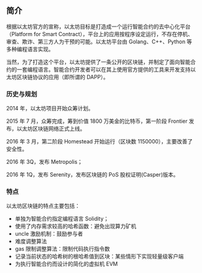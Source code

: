 ## 简介

根据以太坊官方的宣称，以太坊目标是打造成一个运行智能合约的去中心化平台（Platform for Smart Contract），平台上的应用按程序设定运行，不存在停机、审查、欺诈、第三方人为干预的可能。以太坊平台由 Golang、C++、Python 等多种编程语言实现。

当然，为了打造这个平台，以太坊提供了一条公开的区块链，并制定了面向智能合约的一套编程语言。智能合约开发者可以在其上使用官方提供的工具来开发支持以太坊区块链协议的应用（即所谓的 DAPP）。

### 历史与规划

2014 年，以太坊项目开始众筹计划。

2015 年 7 月，众筹完成，筹到价值 1800 万美金的比特币，第一阶段 Frontier 发布，以太坊区块链网络正式上线。

2016 年 3 月，第二阶段 Homestead 开始运行（区块数 1150000），主要改善了安全性。

2016 年 3Q，发布 Metropolis；

2016 年 1Q，发布 Serenity，发布区块链的 PoS 股权证明(Casper)版本。


### 特点

以太坊区块链的特点主要包括：

* 单独为智能合约指定编程语言 Solidity；
* 使用了内存需求较高的哈希函数：避免出现算力矿机
* uncle 激励机制：鼓励参与者
* 难度调整算法
* gas 限制调整算法：限制代码执行指令数
* 记录当前状态的哈希树的根哈希值到区块：某些情形下实现轻量级客户端
* 为执行智能合约而设计的简化的虚拟机 EVM